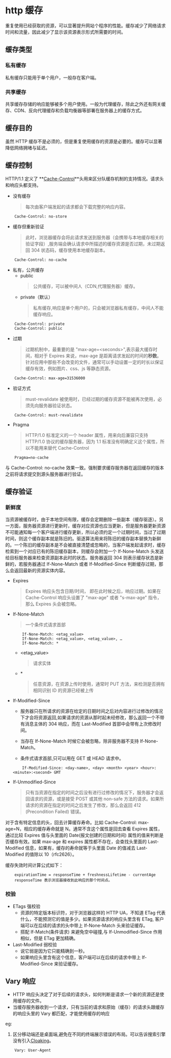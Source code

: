 # http 缓存

重复使用已经获取的资源，可以显著提升网站个程序的性能。缓存减少了网络请求时间和流量，因此减少了显示该资源表示形式所需要的时间。

## 缓存类型

### 私有缓存

私有缓存只能用于单个用户，一般存在客户端。

### 共享缓存

共享缓存存储的响应能够被多个用户使用。一般为代理缓存，除此之外还有网关缓存、CDN、反向代理缓存和负载均衡器等部署在服务器上的缓存方式。

## 缓存目的

虽然 HTTP 缓存不是必须的，但是重复使用缓存的资源是必要的。缓存可以显著降低网络拥堵与延迟。

## 缓存控制

HTTP/1.1 定义了 **[Cache-Control](https://developer.mozilla.org/zh-CN/docs/Web/HTTP/Headers/Cache-Control)**头用来区分队缓存机制的支持情况。请求头和响应头都支持。

-   没有缓存
    > 每次由客户端发起的请求都会下载完整的响应内容。

```
    Cache-Control: no-store
```

-   缓存但重新验证
    > 此时，浏览器缓存会将此请求发送到服务器（会携带与本地缓存相关的验证字段）,服务端会确认请求中所描述的缓存资源是否过期，未过期返回 304 状态码，缓存使用本地缓存副本。

```
    Cache-Control: no-cache
```

-   私有，公共缓存
    -   public
        > 公共缓存，可以被中间人（CDN,代理服务器）缓存。
    -   private（默认）
        > 私有缓存,响应是单个用户的，只会被浏览器私有缓存，中间人不能缓存响应。

```
    Cache-Control: private
    Cache-Control: public
```

-   过期
    > 过期机制中，最重要的是 "max-age=\<seconds>",表示最大缓存时间，相对于 Expires 来说，max-age 是距离请求发起的时间的**秒数**。针对应用中那些不会改变的文件，通常可以手动设置一定的时长以保证缓存有效，例如图片、css、js 等静态资源。

```
    Cache-Control: max-age=31536000
```

-   验证方式
    > must-revalidate 被使用时，已经过期的缓存资源不能被再次使用，必须先向服务器验证状态。

```
    Cache-Control: must-revalidate
```

-   Pragma
    > HTTP/1.0 标准定义的一个 header 属性，用来向后兼容只支持 HTTP/1.0 协议的缓存服务器，因为 1.1 标准没有明确定义这个属性，所以不能用来替代 Cache-Control

```
    Pragma=no-cache
```

与 Cache-Control: no-cache 效果一致。强制要求缓存服务器在返回缓存的版本之前将请求提交到源头服务器进行验证。

## 缓存验证

### 新鲜度

当资源被缓存时，由于本地空间有限，缓存会定期删除一些副本（缓存驱逐）。另一方面，服务器资源进行更新时，缓存对应资源也应当更新，但是服务器更新资源不可能通知每一个客户端进行缓存更新，所以必须约定一个过期时间，当过了过期时间，则这个缓存副本就是陈旧的。驱逐算法用来将陈旧的缓存副本替换为新鲜的。一个陈旧的缓存副本是不会被直接清楚或忽略的，当客户端发起请求时，缓存检索到一个对应已有的陈旧缓存副本，则缓存会附加一个 If-None-Match 头发送给目标服务器来检查资源副本此时的状态。服务器返回 304 则表示缓存状态是新鲜的，若服务器通过 If-None-Match 或者 If-Modified-Since 判断缓存过期，那么会返回最新的资源实体内容。

-   Expires
    > Expires 响应头包含日期/时间， 即在此时候之后，响应过期。如果在 Cache-Control 响应头设置了 "max-age" 或者 "s-max-age" 指令，那么 Expires 头会被忽略。
-   If-None-Match
    > 一个条件式请求首部
    ```
        If-None-Match: <etag_value>
        If-None-Match: <etag_value>, <etag_value>, …
        If-None-Match: *
    ```
    -   \<etag_value>
        > 请求实体
    -   \*
        > 任意资源，在资源上传时使用，通常时 PUT 方法，来检测是否拥有相同识别 ID 的资源已经被上传
-   If-Modified-Since

    -   服务器只在所请求的资源在给定的日期时间之后对内容进行过修改的情况下才会将资源返回,如果请求的资源从那时起未经修改，那么返回一个不带有消息主体的 304 响应，而在 Last-Modified 首部中会带有上次修改时间。
    -   当存在 If-None-Match 时候它会被忽略，除非服务器不支持 If-None-Match。

    -   条件式请求首部,只可以用在 GET 或 HEAD 请求中。

    ```
        If-Modified-Since: <day-name>, <day> <month> <year> <hour>:<minute>:<second> GMT
    ```

-   If-Unmodified-Since
    > 只有当资源在指定的时间之后没有进行过修改的情况下，服务器才会返回请求的资源，或是接受 POST 或其他 non-safe 方法的请求。如果所请求的资源在指定的时间之后发生了修改，那么会返回 412 (Precondition Failed) 错误。

对于含有特定信息的头，回去计算缓存寿命。比如 Cache-Control: max-age=N，相应的缓存寿命就是 N。通常不含这个属性是回去查看 Expires 属性，通过比较 Expires 值与头里面的 Date(报文创建的日期和时间) 属性的值来判断是否缓存有效。如果 max-age 和 expires 属性都不存在，会查找头里面的 Last-Modified 信息，如果有，缓存的寿命就等于头里面 Date 的值减去 Last-Modified 的值除以 10（rfc2626）。

缓存失效时间计算公式如下：

```
    expirationTime = responseTime + freshnessLifetime - currentAge
    responseTime 表示浏览器接收到此响应的那个时间点。
```

### 校验

-   ETags 强校验
    -   资源的特定版本标识符，对于浏览器这样的 HTTP UA，不知道 ETag 代表什么，不能预测它的值是多少。如果资源请求的响应头里含有 ETag, 客户端可以在后续的请求的头中带上 If-None-Match 头来验证缓存。
    -   搭配 If-Match(条件请求) 来避免空中碰撞,与 If-Unmodified-Since 作用相似，但是 ETag 更加精确。
-   Last-Modified 弱校验
    -   说它弱是因为它只能精确到一秒。
    -   如果响应头里含有这个信息，客户端可以在后续的请求中带上 If-Modified-Since 来验证缓存。

## Vary 响应

-   HTTP 响应头决定了对于后续的请求头，如何判断是请求一个新的资源还是使用缓存的文件。
-   当缓存服务器收到一个请求，只有当前的请求和原始（缓存）的请求头跟缓存的响应头里的 Vary 都匹配，才能使用缓存的响应

eg:

1.  区分移动端还是桌面端,避免在不同的终端展示错误的布局。可以告诉搜索引擎没有引入[Cloaking](https://en.wikipedia.org/wiki/Cloaking)。

```
    Vary: User-Agent
```
